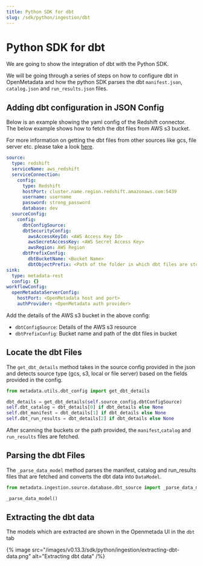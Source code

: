 ```yaml
---
title: Python SDK for dbt
slug: /sdk/python/ingestion/dbt
---
```


# Python SDK for dbt
We are going to show the integration of dbt with the Python SDK.

We will be going through a series of steps on how to configure dbt in OpenMetadata and how the python SDK parses the dbt `manifest.json`, `catalog.json` and `run_results.json` files.

## Adding dbt configuration in JSON Config
Below is an example showing the yaml config of the Redshift connector. The below example shows how to fetch the dbt files from AWS s3 bucket.

For more information on getting the dbt files from other sources like gcs, file server etc. please take a look [here](/sdk/python/ingestion/dbt#locate-the-dbt-files).

```yaml
source:
  type: redshift
  serviceName: aws_redshift
  serviceConnection:
    config:
      type: Redshift
      hostPort: cluster.name.region.redshift.amazonaws.com:5439
      username: username
      password: strong_password
      database: dev
  sourceConfig:
    config:
      dbtConfigSource:
      dbtSecurityConfig:
        awsAccessKeyId: <AWS Access Key Id>
        awsSecretAccessKey: <AWS Secret Access Key>
        awsRegion: AWS Region
      dbtPrefixConfig:
        dbtBucketName: <Bucket Name>
        dbtObjectPrefix: <Path of the folder in which dbt files are stored>
sink:
  type: metadata-rest
  config: {}
workflowConfig:
  openMetadataServerConfig:
    hostPort: <OpenMetadata host and port>
    authProvider: <OpenMetadata auth provider>
```

Add the details of the AWS s3 bucket in the above config:

- `dbtConfigSource`: Details of the AWS s3 resource
- `dbtPrefixConfig`: Bucket name and path of the dbt files in bucket

## Locate the dbt Files
The `get_dbt_details` method takes in the source config provided in the json and detects source type (gcs, s3, local or file server) based on the fields provided in the config.

```python
from metadata.utils.dbt_config import get_dbt_details

dbt_details = get_dbt_details(self.source_config.dbtConfigSource)
self.dbt_catalog = dbt_details[0] if dbt_details else None
self.dbt_manifest = dbt_details[1] if dbt_details else None
self.dbt_run_results = dbt_details[2] if dbt_details else None
```

After scanning the buckets or the path provided, the `manifest`,`catalog` and `run_results` files are fetched.

## Parsing the dbt Files
The `_parse_data_model` method parses the manifest, catalog and run_results files that are fetched and converts the dbt data into `DataModel`.

```python
from metadata.ingestion.source.database.dbt_source import _parse_data_model()

_parse_data_model()
```

## Extracting the dbt data
The models which are extracted are shown in the Openmetada UI in the `dbt` tab

{% image
src="/images/v0.13.3/sdk/python/ingestion/extracting-dbt-data.png"
alt="Extracting dbt data"
 /%}  